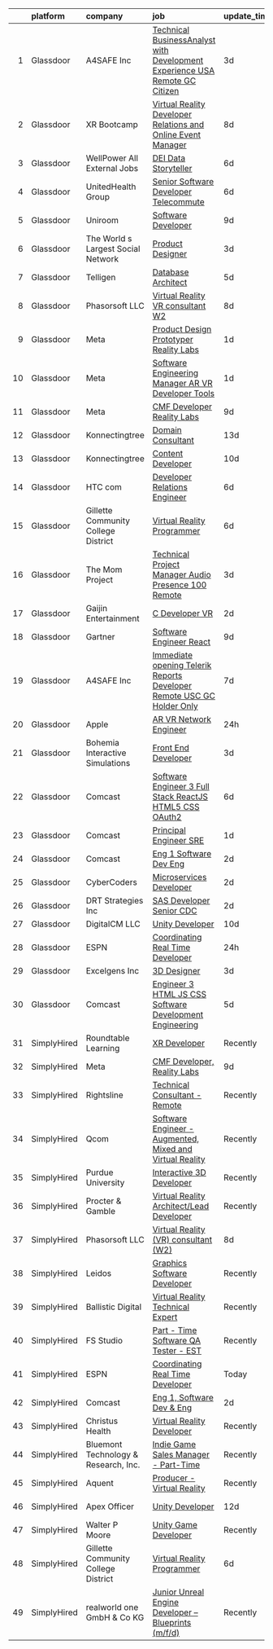 

|    | platform    | company                              | job                                                                                                                                                                                                                                                                                                                                                                                                                                                                                                                                                                                                                                                                                                                                                                                                                                                                                                                                                                                                                                                                                                                                                                                                                                                                                                                                                                                                                                                                                                                                                                                                                                                                                               | update_time   | location          |
|---:|:------------|:-------------------------------------|:--------------------------------------------------------------------------------------------------------------------------------------------------------------------------------------------------------------------------------------------------------------------------------------------------------------------------------------------------------------------------------------------------------------------------------------------------------------------------------------------------------------------------------------------------------------------------------------------------------------------------------------------------------------------------------------------------------------------------------------------------------------------------------------------------------------------------------------------------------------------------------------------------------------------------------------------------------------------------------------------------------------------------------------------------------------------------------------------------------------------------------------------------------------------------------------------------------------------------------------------------------------------------------------------------------------------------------------------------------------------------------------------------------------------------------------------------------------------------------------------------------------------------------------------------------------------------------------------------------------------------------------------------------------------------------------------------|:--------------|:------------------|
|  1 | Glassdoor   | A4SAFE  Inc                          | [Technical BusinessAnalyst with Development Experience USA Remote GC Citizen](https://www.glassdoor.com/partner/jobListing.htm?pos=102&ao=1110586&s=58&guid=0000018354a336da9bcd11bd600c1d4d&src=GD_JOB_AD&t=SR&vt=w&ea=1&cs=1_32efc043&cb=1663572326492&jobListingId=1008142487256&cpc=A30768B7258D0A01&jrtk=3-0-1gdaa6dobjigm801-1gdaa6dp4mbjm800-2ea2bbed572fa982--6NYlbfkN0Bzkuy17zoNwKMVjyusHhR7JNYo3SmelKzW8jp1Pa4Tk4P-4RjMLb07I5tBKegwjZOAFUqBb8IKxUVbg6Sb2yF2hAbEuAUte_poIzZhZLj4WyiSQs1WdB5MlT4n1qy2b9rTwH5ewlskCS8S2BH_He7r53HZuLPJynarSWkdIg4Yvs9aL5M-VSltj3lLxAyIyU5Gmye04mToQzwBQoQAjJBuQWoYxYuLe3pDnfFOEBXkvupdWMXCqjJhn5tl1s6zcdIvAtwdcMxLo8utT7dA08KD9vz7nweV8hNxx1DYj9MiTKSZeBTJvDx8JmoYPdG8_h8wUUhFZg022N9acqRmZZ_C_8D8g_TjsnVSrhABF57P4FemuUCrxQMbt0xiz-xYatU3yQAASpYC3ZlGWuIpRuc1B0U0rrANZ4lmk20UCJG_Y3YQuWVDN_xRSMvmtL40Jl9zu79wluPFDpH7-D2TM2V2Z-As0qeUgxoZ7TugkgdRMrKuScxggsfiu4FoaS8kivHVNQsMWrHe7uIH1LG4PcwX4_uuGgS68BPcB23BTBbYCg0DWkJyaqv1xu7OarN19LqQ1azMgywVpg%3D%3D)                                                                                                                                                                                                                                                                                                                                                                                                                                                                                                                                                                                                                                                                                                | 3d            | Remote            |
|  2 | Glassdoor   | XR Bootcamp                          | [Virtual Reality Developer Relations and Online Event Manager](https://www.glassdoor.com/partner/jobListing.htm?pos=118&ao=1136043&s=58&guid=0000018354a336da9bcd11bd600c1d4d&src=GD_JOB_AD&t=SR&vt=w&ea=1&cs=1_bb7622ef&cb=1663572326494&jobListingId=1008131023623&jrtk=3-0-1gdaa6dobjigm801-1gdaa6dp4mbjm800-e45df41c8139cd05-)                                                                                                                                                                                                                                                                                                                                                                                                                                                                                                                                                                                                                                                                                                                                                                                                                                                                                                                                                                                                                                                                                                                                                                                                                                                                                                                                                                | 8d            | Remote            |
|  3 | Glassdoor   | WellPower   All External Jobs        | [DEI Data Storyteller](https://www.glassdoor.com/partner/jobListing.htm?pos=127&ao=1136043&s=58&guid=0000018354a336da9bcd11bd600c1d4d&src=GD_JOB_AD&t=SR&vt=w&cs=1_4578af4a&cb=1663572326494&jobListingId=1008133867864&jrtk=3-0-1gdaa6dobjigm801-1gdaa6dp4mbjm800-cfeaf0dee4bdf451-)                                                                                                                                                                                                                                                                                                                                                                                                                                                                                                                                                                                                                                                                                                                                                                                                                                                                                                                                                                                                                                                                                                                                                                                                                                                                                                                                                                                                             | 6d            | Denver, CO        |
|  4 | Glassdoor   | UnitedHealth Group                   | [Senior Software Developer   Telecommute](https://www.glassdoor.com/partner/jobListing.htm?pos=112&ao=1110586&s=58&guid=0000018354a336da9bcd11bd600c1d4d&src=GD_JOB_AD&t=SR&vt=w&cs=1_6e8a4017&cb=1663572326493&jobListingId=1008134370803&cpc=1160948BCBA38B5B&jrtk=3-0-1gdaa6dobjigm801-1gdaa6dp4mbjm800-38a9d9a7433f388e--6NYlbfkN0C8O9VKdOj_1Zh75e9_CvYhSsWVxS1Pvi5WUWhsf4w7FIc3O6B0uG3ldAQAeoX1gopL_eZkjMFUEdrL0eUEppvbnvSk_d6Jxv8WTdqgV9JpLm14mAPmG4wevejTDg6QeqWZOqf8H-4edc6dgfckk1NM7pPe9X7ANw5p2tNYUEbpKxBuZkceV1oYEH5dZJ0C9NzIW0d5OTvcJMjNtCwIeLQ5v6xBTuYjNCgp1rU6-9jVx30slj5vgGZF4EVW6boCWlqaC8CZOE-UnTCDAr_wYIYFMQgvXRvdM-UI153VaIlTfGDKMacsPmnHU0-KmTilOibrSBguMOgvR5LI1qvLOSBu37Y_uiFwjTgwzGbMt09KYgOmY_ukulxw5KbC2Mj8BR0k2BdUGeVK0QEADGLQsqEFg8KvZjHxVKcZgatlSf8YtpfMm0kmeavcfOnPTmPiCGM%3D)                                                                                                                                                                                                                                                                                                                                                                                                                                                                                                                                                                                                                                                                                                                                                                                                                                                                                       | 6d            | Plymouth, MN      |
|  5 | Glassdoor   | Uniroom                              | [Software Developer](https://www.glassdoor.com/partner/jobListing.htm?pos=130&ao=1136043&s=58&guid=0000018354a336da9bcd11bd600c1d4d&src=GD_JOB_AD&t=SR&vt=w&cs=1_ebcdf86b&cb=1663572326494&jobListingId=1008130469154&jrtk=3-0-1gdaa6dobjigm801-1gdaa6dp4mbjm800-fa53209a022ddff6-)                                                                                                                                                                                                                                                                                                                                                                                                                                                                                                                                                                                                                                                                                                                                                                                                                                                                                                                                                                                                                                                                                                                                                                                                                                                                                                                                                                                                               | 9d            | Pasadena, CA      |
|  6 | Glassdoor   | The World s Largest Social Network   | [Product Designer](https://www.glassdoor.com/partner/jobListing.htm?pos=114&ao=1110586&s=58&guid=0000018354a336da9bcd11bd600c1d4d&src=GD_JOB_AD&t=SR&vt=w&ea=1&cs=1_89d5cee5&cb=1663572326494&jobListingId=1008143817323&cpc=149B3D5996025BBA&jrtk=3-0-1gdaa6dobjigm801-1gdaa6dp4mbjm800-5dfccb19bd169ced--6NYlbfkN0DSgjPPcnEdvoK3uuxfISLALE6pB1FR7YSHOr_tSg5_QGIhoz_2VqUepdcKLBLI_zRG1OjeV5PyWhqdjpcOVVBniUekzxYmNXUAy8YATbyVzHQe6SGwBHn6E-bSeKAtmeF5pVSQIGnBg_cio9AWoDohgXiPPsGIBWiDM-1LygkCNr3ZHVtSa9VkzAeyDmS7PDHSBxxPbt_EL9OTh8n1TiA7wKRfI1i4uCulcdKTG47QMBQQIDn5YRJvJ9bcu_TgaKYDDUc8v54o4Uh-65W5v08WA2Sk6tuPj1Y8Vry_iXPFFqo3yINBeAJS74_reIvoh_6Qjx4Y_wtUJZEsvO_BNzsWHN_gXmwc7X8XkTrRpXB-SZlMvAj2LQ-xWA4jOLbNpzR_1asLFTbfsHnp4avGHYwiHgbEyfkThxLvZznD9PTN9zRnKDtHPk2fAdn13zT7iJVQa66Yihng3FyNmyaaiDCwlMgRdUWbyA6VaGdAZPXjW15qmzKrbzRwOmKiacHqmfoQOx3oyxKH7CjrbCfx-w9e2kKz9bTeI2K-t9EswQIG_YAq1__6QTWbuDr-5YqibjcKbcJlhDjD_862iz7Mg0Kq)                                                                                                                                                                                                                                                                                                                                                                                                                                                                                                                                                                                                                                                                                                                                                       | 3d            | Los Angeles, CA   |
|  7 | Glassdoor   | Telligen                             | [Database Architect](https://www.glassdoor.com/partner/jobListing.htm?pos=125&ao=1136043&s=58&guid=0000018354a336da9bcd11bd600c1d4d&src=GD_JOB_AD&t=SR&vt=w&ea=1&cs=1_ab4ac938&cb=1663572326494&jobListingId=1008136841801&jrtk=3-0-1gdaa6dobjigm801-1gdaa6dp4mbjm800-134332566407a705-)                                                                                                                                                                                                                                                                                                                                                                                                                                                                                                                                                                                                                                                                                                                                                                                                                                                                                                                                                                                                                                                                                                                                                                                                                                                                                                                                                                                                          | 5d            | Remote            |
|  8 | Glassdoor   | Phasorsoft LLC                       | [Virtual Reality  VR  consultant  W2 ](https://www.glassdoor.com/partner/jobListing.htm?pos=116&ao=1136043&s=58&guid=0000018354a336da9bcd11bd600c1d4d&src=GD_JOB_AD&t=SR&vt=w&ea=1&cs=1_c6d232cb&cb=1663572326493&jobListingId=1008130940336&jrtk=3-0-1gdaa6dobjigm801-1gdaa6dp4mbjm800-e0a4ef0d7a0591d4-)                                                                                                                                                                                                                                                                                                                                                                                                                                                                                                                                                                                                                                                                                                                                                                                                                                                                                                                                                                                                                                                                                                                                                                                                                                                                                                                                                                                        | 8d            | Remote            |
|  9 | Glassdoor   | Meta                                 | [Product Design Prototyper  Reality Labs](https://www.glassdoor.com/partner/jobListing.htm?pos=104&ao=1110586&s=58&guid=0000018354a336da9bcd11bd600c1d4d&src=GD_JOB_AD&t=SR&vt=w&cs=1_33d5420e&cb=1663572326492&jobListingId=1008146230331&cpc=217C45A42544DB93&jrtk=3-0-1gdaa6dobjigm801-1gdaa6dp4mbjm800-aa15c3213bd17bbf--6NYlbfkN0DYl4UJW4r1Vl7FEn6T9F-rD9lpC-0oMJVSiWjK_MGUd8e8cHXcpv6KPyjLHZEfqkWzKOszKGq6dqKS_f0uPbQ9LVsYev7zRNr0fC-CJeJ1xlH1wwyOJNk-hRByXBW9wEDFjd2UdYXb7YaHgkFRTz8MZy2ebI2i5U6pyNwa7bJVmT7LtLgUZ_4kygSbLXc3ayY5IgXIjKOFpmh7Oi8VlX_Wec0C47r2JHIalo59Co1Qe_g7GhlsEatuMaI5ovwoNZAenF1AI5GutP0FFCE0_z0L7TTt0366ZX0hv-JvQZwXuoJrLiiOPdofYi54kCM-MuuSpaRauKBumtbGbsOzCe9xyLhJjFl0kp3iqc3WqWQJrWuDXBlO7EmjxNssC4mXBCTN7xgethJbIEyTEgoN8Dw4TH_sHypFt4eGjDJT_jG8P2N2Ttt6q8jZmIfdc1uPoa_nqCBk8LCmqw94f0te8iKSckjVM9_rkzFNWrbDXUAAD8_JL0pG5R_ZZYGG-S8dRA5rXXBTKDpSD127vMpfM2H2Nd1YTzft5hxPRtwlyYSkK7PKggWEghWXT91i2fwHuwPGX6ydCwctxTawhRjpor9VusbD2jXFjmPEqy6yBDjQFroLT1E7-I5NsRnKVXvIYv2a8HeBujV5hX8vqfrnmrM_XNaVg_YTT8zJ7-68Lf_7vKuDUnAv0XfFrC89kht2t2v2IcY32fNdE4eiJcKc1v5ij-yUmK5WGzW6BW9pMS5idRrHS4yh--8ueLxiVfPsndkg_gcb6MiO-NpU0LyqWM1maHzJ_Vk4ODGJXtTzi1N5UEhLAeksML8ESbazzhr7UEQkwJbVwLcj5VrG-YevwHsSFc0oGVIy59HRqyv2DBqEqIFsfRgTlAv3NV6NtOlosHMR10aEJz-ZdCoxpR6YkdiBbyHe-aAvtggbKoyiXmHFVtTWfomgpXVYHfoQFsEbepwfHe2Tybxrzb-xHNyaK5JYZyiBWe_3kIuHEkwZ0xat0_B8nR2M3Q-V2K3FUbw1jl1PKJ9uYykVLoGVgJXL9552IuXLn37fvqb6OV-4h7riSh9z1fy8PDMLAj5-af_Fugc%3D)                                                                                                                                                                                                                       | 1d            | Remote            |
| 10 | Glassdoor   | Meta                                 | [Software Engineering Manager  AR VR   Developer Tools](https://www.glassdoor.com/partner/jobListing.htm?pos=108&ao=1110586&s=58&guid=0000018354a336da9bcd11bd600c1d4d&src=GD_JOB_AD&t=SR&vt=w&cs=1_cd0ce727&cb=1663572326492&jobListingId=1008146626886&cpc=48B9F4758953335C&jrtk=3-0-1gdaa6dobjigm801-1gdaa6dp4mbjm800-17557c42fdc8b75d--6NYlbfkN0DYl4UJW4r1Vl7FEn6T9F-rD9lpC-0oMJVSiWjK_MGUd8e8cHXcpv6KPyjLHZEfqkVQyaynndbu6pL3H9sRYDGxerKt4kbV4_BrnotzfbejBdk749M--u6S4WtPPjkSx9gUemBOQcLC_4Kqi_f9Z2bXq1PAbY9pUxscEKq_Lv9zulJNPnig673QdFt3i5WW_T1bxk96Zs0NaPfuwwSY4uIsQQToh1nxSnz0f_-7Sn2U5g6WWo6l_6P53oCw4m5SXu3pTebVOLWWLbsrOYFXaNTMtTTi0hUmfXntqyg5KD2_VLB5XmUPF-gicsE7MTH9tM93L7ARZT82nKMOgicXNcmcXzjak9kPPZb7JfoeR_8BcDLNRoNj1CJUtnX-DXOezhOxhBRNpFdEKzLI4GOXx5aXJtF8JoVJjSKqRzmB-LSlniU5fw2xHU5enl1z7CXHM696DfwmnrExTDH3sCDZdI0G_L1vbBASxB2GW14-fyWRKGlmZWAH1qn9r99aTRVvNh_ePWLrrK_4Hg53kuNKWisCI84HGuoV2LYAdIqngvlMuub7vkTET8bcaMihN1axAdqVWW7V7ps3X6lQgS86Ce7pgDuJNllWK4xsiBFWRGqdeP_5R_89BkH_ykT8uARVn218z3rZZf-i18AzB7gbOPOw0bHp6868CpDQlzzYX08VqQ49ho6xCiBajAQUpi4Qz0SEojH0e8ETOiOLCpXnITKhI6Xw9CeGUe2vva4xL9Arnc5B5lqCeXIq3k6qO9qZUnYHM4s8MDN23eU3Gsim7IK5YSVB4al3brMyVI7uDwTZlii7yStbpJE39D2-LcO-Th3mEJgWm44oxHBmAUOd8fMVwicFyNrgXMAEWiwCJ5w8AZjLLAzB-ZtS2YHQH-AQv__Vr-IeZy32nrbbZ-muCUbVeEGQZTUZ_G0YQtaeson4KVd7X_6wwfC1b0lsSQe7p58or5rklG6dutLRe4pdn_Fob82I3u_dtgspfDDZQYDz0q91pOuml66dB7H2i5PGqb85In8CBL5rxFgTiNR1Rj1CbJFqFZtEOfH42Xad0HSEf7kS0m1x7Nio-1rJgdFXtrA%3D)                                                                                                                                                                                                         | 1d            | Redmond, WA       |
| 11 | Glassdoor   | Meta                                 | [CMF Developer  Reality Labs](https://www.glassdoor.com/partner/jobListing.htm?pos=117&ao=1136043&s=58&guid=0000018354a336da9bcd11bd600c1d4d&src=GD_JOB_AD&t=SR&vt=w&cs=1_097fc39e&cb=1663572326494&jobListingId=1008129546943&jrtk=3-0-1gdaa6dobjigm801-1gdaa6dp4mbjm800-a8034b631bc84d87-)                                                                                                                                                                                                                                                                                                                                                                                                                                                                                                                                                                                                                                                                                                                                                                                                                                                                                                                                                                                                                                                                                                                                                                                                                                                                                                                                                                                                      | 9d            | Seattle, WA       |
| 12 | Glassdoor   | Konnectingtree                       | [Domain Consultant](https://www.glassdoor.com/partner/jobListing.htm?pos=122&ao=1136043&s=58&guid=0000018354a336da9bcd11bd600c1d4d&src=GD_JOB_AD&t=SR&vt=w&ea=1&cs=1_1a94fc14&cb=1663572326494&jobListingId=1008118609334&jrtk=3-0-1gdaa6dobjigm801-1gdaa6dp4mbjm800-ad88c5ca4c0523bd-)                                                                                                                                                                                                                                                                                                                                                                                                                                                                                                                                                                                                                                                                                                                                                                                                                                                                                                                                                                                                                                                                                                                                                                                                                                                                                                                                                                                                           | 13d           | Remote            |
| 13 | Glassdoor   | Konnectingtree                       | [Content Developer](https://www.glassdoor.com/partner/jobListing.htm?pos=120&ao=1136043&s=58&guid=0000018354a336da9bcd11bd600c1d4d&src=GD_JOB_AD&t=SR&vt=w&ea=1&cs=1_7fdb0378&cb=1663572326494&jobListingId=1008126155644&jrtk=3-0-1gdaa6dobjigm801-1gdaa6dp4mbjm800-66335ed0633e2768-)                                                                                                                                                                                                                                                                                                                                                                                                                                                                                                                                                                                                                                                                                                                                                                                                                                                                                                                                                                                                                                                                                                                                                                                                                                                                                                                                                                                                           | 10d           | Remote            |
| 14 | Glassdoor   | HTC com                              | [Developer Relations Engineer](https://www.glassdoor.com/partner/jobListing.htm?pos=129&ao=1136043&s=58&guid=0000018354a336da9bcd11bd600c1d4d&src=GD_JOB_AD&t=SR&vt=w&ea=1&cs=1_ed0a75b2&cb=1663572326494&jobListingId=1008135141787&jrtk=3-0-1gdaa6dobjigm801-1gdaa6dp4mbjm800-57c84107636477b5-)                                                                                                                                                                                                                                                                                                                                                                                                                                                                                                                                                                                                                                                                                                                                                                                                                                                                                                                                                                                                                                                                                                                                                                                                                                                                                                                                                                                                | 6d            | Remote            |
| 15 | Glassdoor   | Gillette Community College District  | [Virtual Reality Programmer](https://www.glassdoor.com/partner/jobListing.htm?pos=101&ao=1110586&s=58&guid=0000018354a336da9bcd11bd600c1d4d&src=GD_JOB_AD&t=SR&vt=w&ea=1&cs=1_1f37e35b&cb=1663572326491&jobListingId=1008134555804&cpc=006647ECB170E34D&jrtk=3-0-1gdaa6dobjigm801-1gdaa6dp4mbjm800-c7b949bb228328f7--6NYlbfkN0BBGG9LMNqL16EzDx9S3nKk4b6IwprgSJginr0DZD_oW_fGju1lNZoRnkzm2OI72Ylx0dZDMqi7giitJ48NMFf9c_zue4cCL7VMz4RraAQZUZZDxhKFIAWKQjqW3-QgE1fzyr1INYtnRKFWhykhpSBi3H4V97NGimafh_0v3AAQ4xSjiQRpwrR16gf5mJRkJtTQTKsA79d0x6Td93IqIrESNgUCREVcds8CU7kKSDOad8bpNz1unkOs-uzK_R1cvtpPDN_jED3mUQ6iSFTVaLMaPnEZ9rN9hDE3NmsFhxPLaTmowzF_wTDyDMZWgZtw7z2F_SthsqYxbxvEqQAvtfrxguC6vRR8KR1ZE-ZC0g3Pb5529rflj0ElN8THZujQuSeTTGir5-Gxbi6LFAw-Lu3EUfXjLAR_2ah-o_tNl_eiNvYxyTTYjchB3JNQhYG3K24Smn7HhXj1ZPX41pepopUHiqWx71woPHYZA1-lcA2xtlxBmbJhFGDxJQKYb2y-aZAcwiN6GjsXDw%3D%3D)                                                                                                                                                                                                                                                                                                                                                                                                                                                                                                                                                                                                                                                                                                                                                                                                                 | 6d            | Gillette, WY      |
| 16 | Glassdoor   | The Mom Project                      | [Technical Project Manager   Audio Presence  100  Remote ](https://www.glassdoor.com/partner/jobListing.htm?pos=110&ao=1110586&s=58&guid=0000018354a336da9bcd11bd600c1d4d&src=GD_JOB_AD&t=SR&vt=w&cs=1_6c589658&cb=1663572326493&jobListingId=1008143568041&cpc=A0637F14311B9419&jrtk=3-0-1gdaa6dobjigm801-1gdaa6dp4mbjm800-9a50d5d223348ba9--6NYlbfkN0BDp_epf89aHDQhKpPegNJQ_ldQpEFZQsM9OcONMGxWx6pU56EKHF58QjVdAUvn2gWla3KR3PrgTL7Y5cj162A6u5QoKxXN8_PTdoj_1xdI3gcg1fufhqWFhN_E47CpqmBanmHmV-hqhjGEUXc6bXmeOnBJF7RUkJJHKBOfQLK4n-zEb_DR43TdzIQo9DJJC3ydtlEZndpa-zaXyxsNUMcd8WPeKTYH31DsAxw-FaO7VBSEC_hVTYkuN0I7hSB2LPaB7jdtiJ53P3Orln_csWxcg712LGj3TJsmNCrdBMpatMNrLdZBWMfAloIPMaR0ffVBa-5dyAYtq0crzCe5fsmJMPuWSEy98qp3ve77ahhFXp-v0fX5r3zk7VE7zcI-ZcvbcFjanDSQt1ZMWpvAwqLMqEHKqZQJVnJAcRKzsVkhXP9tWpqNvaQ69oabxtDIJzcB7ICYEWPfpGMSwCnA27SlkDN9lQB-1wonKUWkUS0jVM92FJ9y5CZ_oNXHpS-drzZObnQxIqJD0sjoVEj7LqgTVBnPJM_TSTJnUcbAX0xG2DtWK4SMec2ybTrdwWFuewAwgL56Uvk2MQ%3D%3D)                                                                                                                                                                                                                                                                                                                                                                                                                                                                                                                                                                                                                                                                                                                        | 3d            | Remote            |
| 17 | Glassdoor   | Gaijin Entertainment                 | [C   Developer  VR ](https://www.glassdoor.com/partner/jobListing.htm?pos=119&ao=1136043&s=58&guid=0000018354a336da9bcd11bd600c1d4d&src=GD_JOB_AD&t=SR&vt=w&cs=1_bf224e91&cb=1663572326494&jobListingId=1008144484640&jrtk=3-0-1gdaa6dobjigm801-1gdaa6dp4mbjm800-225acd0614a079f4-)                                                                                                                                                                                                                                                                                                                                                                                                                                                                                                                                                                                                                                                                                                                                                                                                                                                                                                                                                                                                                                                                                                                                                                                                                                                                                                                                                                                                               | 2d            | Remote            |
| 18 | Glassdoor   | Gartner                              | [Software Engineer  React ](https://www.glassdoor.com/partner/jobListing.htm?pos=128&ao=1136043&s=58&guid=0000018354a336da9bcd11bd600c1d4d&src=GD_JOB_AD&t=SR&vt=w&cs=1_09e10fcc&cb=1663572326494&jobListingId=1008129743909&jrtk=3-0-1gdaa6dobjigm801-1gdaa6dp4mbjm800-614d4d100b3bdc3e-)                                                                                                                                                                                                                                                                                                                                                                                                                                                                                                                                                                                                                                                                                                                                                                                                                                                                                                                                                                                                                                                                                                                                                                                                                                                                                                                                                                                                        | 9d            | Austin, TX        |
| 19 | Glassdoor   | A4SAFE  Inc                          | [Immediate opening   Telerik Reports Developer   Remote  USC  GC Holder Only](https://www.glassdoor.com/partner/jobListing.htm?pos=106&ao=1110586&s=58&guid=0000018354a336da9bcd11bd600c1d4d&src=GD_JOB_AD&t=SR&vt=w&ea=1&cs=1_da4ed1e7&cb=1663572326492&jobListingId=1008132359645&cpc=1D891ED3EFC3904E&jrtk=3-0-1gdaa6dobjigm801-1gdaa6dp4mbjm800-5ce361136a4681b2--6NYlbfkN0Bzkuy17zoNwKMVjyusHhR7JNYo3SmelKzW8jp1Pa4Tk2raGOEy5KgPbfJPdBmcKmRw35whf30mrZP0cR8Vs54RPfcd9NG2M85kepgCUpVkiA6rpdOVkRk7M14uaNcdhRYZba-7aJz9pL_fYpL7PEYw9D8xIhaoSfyaJz2YuoKxdSi1qdiQt9EtC06qGmKBSso5ab-eOftO_oYrokFZX-ibY-_MjEJ9PEZraGcL2Ci7IDLhl0mmIlctaqvKq-lURnDsgAeWwCec6mWWzx5k5y73G6sUrNxdpf_R2eINiqeyztEo9D84bbOORZt92SRNcI_yszw7CHf9SDNMh4S1N-WaSj_WV-nRlhk_NZu4CPUp7YHPr_NdtSJJ0UCI8s6xxHaXiEOixXjCqrsBT5NUBY45AMiWAE_wPPsN8fpfbRDQv4hBBwNYLvbf6Z5w-ljgMQOBLMPzsfNCDyUAN6daEbAX0p_vqQeO1LjwEbAIr2aJbEQXBIJ99Zb0VEzDYsvrwsYEqr90RRXAvi9xwGaBgyevxUzTT8gmYHG-FiIPl8KLoMWv9ROFGRfmhC_bQWMhBkki8Lf1zdIwoQ%3D%3D)                                                                                                                                                                                                                                                                                                                                                                                                                                                                                                                                                                                                                                                                                                | 7d            | Remote            |
| 20 | Glassdoor   | Apple                                | [AR VR Network Engineer](https://www.glassdoor.com/partner/jobListing.htm?pos=113&ao=1110586&s=58&guid=0000018354a336da9bcd11bd600c1d4d&src=GD_JOB_AD&t=SR&vt=w&cs=1_8d0348f4&cb=1663572326493&jobListingId=1008146966891&cpc=654405A9B1E0A9F5&jrtk=3-0-1gdaa6dobjigm801-1gdaa6dp4mbjm800-e6ade00f2ab8539e--6NYlbfkN0BvKrLyj5gPmtZO9T8euul8TCxuuKNOtzRJOomxnwSEodTz2Bc-sPZl29JElYHfcoShqmouAB7VM2wfMbtCwPqy3LM_bLnNYeDW0Dli6OPY7IKVsG2oCoLllE5v4DMkD29xFyVXC4VyNdnyMQviPNnPlI1pY50Uz5rFzRI-jlCFRHipTMKKqT-I7kgkaimARrDWBi097LJ9wQ2LQzag_VQc_SrhcJe0PEB9y5eFSlEnGMFaE23KDJ51HV7ob5JcFTsVswjQLSHiUnUeUIuleG_tUCqbQmQH26XaFdBt2L3pz1eqI91OolaOOlLWvvSQEVvcrQ2-KQNhqR4xT6XWodRlSW3o8Ss4a7CpdZJHgio4780xdPPJN07VXkJyVax_B9464bEnHFyIMYETXuvRilzW4iER_7ZuJm4S2xfqnlAGP-vywVeYzS1SH_RC03keMIZ8YiG0yew7q2n7GYO3honflNASHh9c_eA8pgD64GFI6wXVWFiBEaPoaS-0GvzcF6BhnjdfpibvL5SWeccw582chtAGZ-xrCJ4c-WLLldfRyB-H0yvCgbIgNUPIKuEqcdNIzRJSu6UwkQz4o_8JONOUcBN2MdomCA6be68PR9ahzsLjJpIai2C7cFebJKL_1_6SsgIzUATTNSvhYTIyrMwYXMb8enCFsYWvTlvLOMBbqrwTz7AADkRJjvc68lp0220WKjdNuEOx4dtNAdiP2gyE_uMzF18js6jhqp6aLgIAEZ8vU1HxMNdlb86bTjdEBvzbxaN3fgTimh3bttYSE7ErmHyM3anE2g9jA_o7Fu_znMvz1s0P95bjwOv5a36RLMx72K54jXosfZSqDAqHkrp9IJX6cL5LBbop7j2pGfmk5vlsyVckkbofbkIXy59BxsD5BxIPoy46sVSG2fi1CAePDvdckdstR0gU5QJ9CfhJ5T06SpfiOLpbejdvkmIXpZEIWmUnfwvE_A%3D%3D)                                                                                                                                                                                                                                                                                                                                                          | 24h           | Culver City, CA   |
| 21 | Glassdoor   | Bohemia Interactive Simulations      | [Front End Developer](https://www.glassdoor.com/partner/jobListing.htm?pos=124&ao=1136043&s=58&guid=0000018354a336da9bcd11bd600c1d4d&src=GD_JOB_AD&t=SR&vt=w&ea=1&cs=1_91e220bb&cb=1663572326494&jobListingId=1008143646161&jrtk=3-0-1gdaa6dobjigm801-1gdaa6dp4mbjm800-02ce3a766f769e2b-)                                                                                                                                                                                                                                                                                                                                                                                                                                                                                                                                                                                                                                                                                                                                                                                                                                                                                                                                                                                                                                                                                                                                                                                                                                                                                                                                                                                                         | 3d            | Pittsburgh, PA    |
| 22 | Glassdoor   | Comcast                              | [Software Engineer 3  Full Stack  ReactJS  HTML5  CSS  OAuth2 ](https://www.glassdoor.com/partner/jobListing.htm?pos=107&ao=1110586&s=58&guid=0000018354a336da9bcd11bd600c1d4d&src=GD_JOB_AD&t=SR&vt=w&cs=1_7e865f2d&cb=1663572326492&jobListingId=1008134997925&cpc=5FEB1BEB8E14EF52&jrtk=3-0-1gdaa6dobjigm801-1gdaa6dp4mbjm800-b39c477968e3feb0--6NYlbfkN0Cj-KmZPsf9w80C8b1WzNVrlanjD2SXJjxuCbUWHsXPZlTAgGmdtIUzoKTi6fK6WvaOMNfw6fJTRHPl8B2AK8A9CRlTQEs8TbvyskYK2a1ukqBoMYRh7OsNB4y2qakNTo9dCPPrj5GKoSHjwUa7MA3A5BIKEPzTOjrkmH3yhQJ2gD8w3PyWNjukNtgP1ONjRvrnYvScdl5xxmJXn_kNbyj5AqAFHRYG3B23UOODtVz1TeUM4NQpbZ3aYYErt-WI5GHialAatecNWdtMFCNInfc3m_FSyaqfsezjdrZ2xRBrjcR9NaTPueLUwUmGRdtKoYeLfPihmTXxbQoVkD0AfwMbyG5-5q-teNy1moeYwhwBgNDc7DzAbxFs1izY7f11YkAuKyd0qYXPk4bcZsjOZhlQLucuhFqwWEfysjvPXtxIuWpdC4rZlmHyrw06JmPi5mmzksb7yWjlS0oyTU5GAWyEu9_d48DoGV5QTAAajAWeSVoDZLjSWnGkX6RYQpVW3NYT3QLExXSHb3OBTQAXR0lAfsbeLUFQ5i_YeZB3tF4hqbCZ16_J_hKF-srdfkLAY5hiClrboifULGGHi7am18t4F7YkwhRMwdw93cuS_oJRrsiYihHbULlIVIWJQis1OsMy3Y9v3CUDXJhn0gG6DRu5a8R3_JQvsV-OMREKd08EL5-L6BoejhuQo5Dgi8Ub-NVl3m8JEWbMQPSreHdnfN7yQs6i5DBV07z0uEQyYqCTEnjpaYs5rfMKncCI1meLd7-PWAsqhIW1r7Np0o8p8zdC2MFuEA8BzbT2kV1QunibLTngUk4oAmfIU5IcaHVu0t3B1ZS0qr2HNnmNZMX3yj5NGfkDqOWpZT_SZkQ3g_zx0tKRITfvSKPwgAYeQnoOP2-b7xWAWyC_DY7S_GxYXEHRSExLcYNuZ5ksCSCHjEOn58mAA9HfFxll2mgAJxnsVyixcGBsPgXgyCDdmvBKdrkS6KZIdA8EVdHt-CPmwRRgxTfQA3wA6B8btWNfsAiop0bbDx6-lHRaY4gtS6pDJUfMeXHDlf7CYOiFI9UyHkosWvBit2NlS8GY38cr_KMQlwOuCY7viRGzy3Yt4-vXoie3OZ2pHVq0N2QXsBH60w9b1Fl1Xs0Vv7fg7bjeY04T3ohbAK6eszIGgLVqYqbYjZjNmL8B3sIXXa66fVdh2jN3prYa4FGijYxo0cVx5tAF7PPGs1SHbWc6y-4y1yrhIAOxRiRj2AzcxAk4iXBf__zYzlLxH6FD-MOODdrDIAiN6jQ%3D) | 6d            | Philadelphia, PA  |
| 23 | Glassdoor   | Comcast                              | [Principal Engineer   SRE](https://www.glassdoor.com/partner/jobListing.htm?pos=109&ao=1110586&s=58&guid=0000018354a336da9bcd11bd600c1d4d&src=GD_JOB_AD&t=SR&vt=w&cs=1_8392f4e0&cb=1663572326493&jobListingId=1008146368894&cpc=82B3195DA92CAF92&jrtk=3-0-1gdaa6dobjigm801-1gdaa6dp4mbjm800-0bdb8ab1f665608e--6NYlbfkN0Cj-KmZPsf9w80C8b1WzNVrlanjD2SXJjxuCbUWHsXPZlTAgGmdtIUzoKTi6fK6WvYiE64vmkJBymtou6KLChkTQ2Vs6UqfYqh9yBmyT1xfPKbGLpHUB-JbytpOmstpGHZ0E-iO83K0VypxN6YzWpe4Ss7C2v1swqxT3qGjxi_iKcheWWQsQSoM1PJ89DAgOw65mmu7LBf-LxMlfmHIxgFVoD0CPbae1Q0kaMPiyzBnlo1KID_0vPBlxu4WNi1yaFyYN69AtH-SSAbyaDtZrobrI_eYVDlo76z-dV0k5RKzdRrvb-4Q0a-42rsK8ypaHCbMdmpQvxA_Fy6fscJt7yHcAkpbr596lxmvpCBzfiPjIJjo8uE3yqz1jYILloH4fccRoDt2BCFWVMYG-9fI7fUzDLcQFKdMYjsjTw8wtMPhfnsDNKaHSR5uJNiBZEV58jKzFmPZx1KzJ9AU_KeCS8X20LAUT_dY7ioD3ddi-Us8eBzXnFRIBXEg921glfvsPJdzCb7ETSlhC6EYmSOoIKRi8IXBRPEEF5VVh1m03a30bmELlzE4VHQFpRHrRR4T7maNARTvyxLnVdpyYX2Be4RYHVf_xDS821iozDolEk03z7Q-Db9rBh4jKT075IsXU8WPWbCxvI-C0xRod2aRSPmMQ1jrFlq8I-nmDbT5jPMQmnitUhYOF6lhg9MYUxO654jrnPwl9G1f4FhRRVUPLvaikAMTg4stwBAvrRacPnHB2rKW6MKnLmlHyekGXp3zPK3GxodFh3w6U9s0jlqX6ANoLSSwP59dNjIq0PyJs6q88J7EU6VCvgoh4FhJU-lsyOwzg_LFlO9xkw3WnrUYeHCCzXRdTMicgKPL9kv4sOTZSQ3EkTBlNi9bICT5D8ttopxgi_5omeXusOSuwXARrYQmpQQv4JTzInnQL1bixbfgjdz3nSqXY1NPrcIq104Nu9jyY-Gme9G2pYeJZuYhI5LXStXJsPAp7KQFYzcJP70jKWK0F7xfgV1ibCgBYv2bYhZx_u4X4wmVsOuuYvNc8jNqCfQ0wPWgJfJ8dIMR2Hjh83d6TG_5fYEPkUD_gSojEKaY0wub8Sk32bTk2_4cNXudCgX4z7rZxTwFb9Ap0lUZp_Grfj6Y8pwNC-Aqy3Vj_wI07DsVVnkvaA%3D%3D)                                                                                                                                                        | 1d            | Englewood, CO     |
| 24 | Glassdoor   | Comcast                              | [Eng 1  Software Dev   Eng](https://www.glassdoor.com/partner/jobListing.htm?pos=105&ao=1110586&s=58&guid=0000018354a336da9bcd11bd600c1d4d&src=GD_JOB_AD&t=SR&vt=w&cs=1_1c66c571&cb=1663572326492&jobListingId=1008145735059&cpc=D69957E0862862E0&jrtk=3-0-1gdaa6dobjigm801-1gdaa6dp4mbjm800-16e79e025295c344--6NYlbfkN0Cj-KmZPsf9w80C8b1WzNVrlanjD2SXJjxuCbUWHsXPZlTAgGmdtIUzoKTi6fK6WvZRja3CMjWw-P_lahFw-FeImyRvihjIGW6SnElz1NvzW1pwjFwdq9tQgaSLR-RbYkzX6fI8nTJ1qgDKEoPYyBu1a_XOpisXjt-6SBBGKu4vfnhBRPlry57tb95l6HQDmR82VXkkhLiG46FAdZ82WiNvsht-m5_NeCMyOBncf5iZ97ISFgXzcurlFH20osMSIqt2sHpe-wTbZAVNp5rXctttvMPIZbU7AKHsq3UY1EUEgzzt-rTD52YSyIYPZVGZYZx8eg3rZrmzuU2NBDnKUEkYPSjnR2jSxM9WQ3j7Q6lI9IBHa9_HMoouOJQMC1znVKd464q7i9R01R73m7znAU8HX_FWc7KA9L7WTP8MF-5ws5QApGgJwTp1gplYr2ZSy_LWCiwB8WXjUh-p2wgqf6yLISzOIBoNPWLlZpu1bWFNZmbTVOvgjNALBGvxdcieMBIeQulCRc4ZPn9vA2e2kdgruzmPA-0wZGRJPI71j-XVSJsxZVvPS3lECcmO2mYIev6xdCmz0YSIBdwuKci_T-F9TlWf-lcBBjfhD_CxukBuMAatFyzZ1g1_ZOxrjmuI9OjaPHCwh1D9MKRpcM_C4JvgyyPUn5bpCRF5R2X3e677iU0qi3gahp2v_S35dq8luqbY1CfNmIM0YhLDfbwIBd9u90D2c9x8YSq1XcAjxuouYsgxIYVD7RRC3tUQEQ4Gt9iXkEGdKL1gLVW3JqaaCLrPSqbDn3L71379ZMbsXUqimzRCgLl2lPVMnF0dGAQeiNmfEIE_MG4v-sU519X5YoIFOurwvV2CEddQGhpi73wo07vBpV9LXgzLB7B-Oh26CkwaCWW_jHvysPZstjMua17Ok80bB8cUucUm4633v5Z6G7e0oT2z05-bfmFoB9UVN2bhy9LSV9eHyx8vYsDk-USpEugcgR_XwRri1hZ0tRJbFFDNysuNQRq7-GK17GH3kr5orWlSODrLzXnmq3AdhyFb08563Pz2DLuOgXeieyFPlz_-chv-7kV8Nu1dyiaa5W_2MvC2RBeugPz6kEpaOAfKTS7NQ0cniw9C-cvC3WXZGxF-1TNbdOp66M_e_dGLm6v13jdfKUi7izmYVDaj9bW42i7lGm_Lc50%3D)                                                                                                                                     | 2d            | Philadelphia, PA  |
| 25 | Glassdoor   | CyberCoders                          | [Microservices Developer](https://www.glassdoor.com/partner/jobListing.htm?pos=115&ao=1110586&s=58&guid=0000018354a336da9bcd11bd600c1d4d&src=GD_JOB_AD&t=SR&vt=w&ea=1&cs=1_c7033cf5&cb=1663572326494&jobListingId=1008146013090&cpc=2CAED5C921A5F994&jrtk=3-0-1gdaa6dobjigm801-1gdaa6dp4mbjm800-aaee923e574e902c--6NYlbfkN0CpFJQzrgRR8WqXWK1qKKEqALWJw739KlKqr2H-MSI4eoBlI4EFrmor2FYZMP3muM0tqmUw6C3hYH0EgjTcXaIpSIPcAEi8s47EPAxjzgTaZsvZcsgeazw8ceUTN1_TJXOSKg2Dvn0ktyy1S0AVeaKPFiQAomTgFZDFkF79LkUrU59oG8lVNKh27oRG539WXltgHyJ6giumaZEZDFLZX3dZ-_UjiMVdhNoH34U6AD8zyNyzqKfD_OOTwVxSnfP76Y9vVl8_Q3EQa3eGxOvL0vfM0Dd774AHj5MRjasVJ-wGhTYRJbPLrqQJ7czXyiZEmmQGq6l6WxfcpRY5VY9XPgdo3V8Ag5Xqj_kFJJ5vWSv65_BKnizkZiIRKps020KcZGnAwNLXaZzlGfx2Z6xYDqoSa8q1DYOXCBWRa_kzJc1OZejQ8Dni-jaFWK2VgcN3X91H9agBaoaeYI6dFjvfL384deUtYLWGkpdUK3DGcHk2tLHuM0tM18zXGlFuknwmw8__13yka1hhdh8vtpoHi_Xy9hbSFNmBp88lmjVQQQn_YXIGeUZGjE6MJEVlfmofinyxCoo2OCldLSHEzJtS08EsoCkNagCPxa0BU24uoCoel3pXPCjYZHI_pRxn9rZUj4RjhRvUQb5ynREdZhruyq-wlwWd-fbfnwoaPu-cD8es5p0wsfDuQeZ7vb9uiSIuV7H2vdR-TBOIYnkhZ6ICU7eOV_TeGnAxZnj5ClZwoqwjpJEAJ0d7pr9E5Cx_QrBJgKBuzU0SUPAdMLwbYl76FHCfc5Z0jISDSVSrNkpxy7u4zEIbyfM5mUjpTuuIbIsPEiKke5DOGmSpJrRjsuTeyvpelrpc-M8iZorERjuYwzOgctmnct-46y1oSyo8KMQFROa5mTmWlZxOKSX7nTnt1yd0gEj6Yq6u8O1PoL3DgUnaoaSpTllayRvqsLkl6p_hKzs1jK3uEkv_OBUp8TJ9ZuiOIdDzlXmGLMo%3D)                                                                                                                                                                                                                                                                                                                                  | 2d            | Norfolk, VA       |
| 26 | Glassdoor   | DRT Strategies  Inc                  | [SAS Developer   Senior  CDC ](https://www.glassdoor.com/partner/jobListing.htm?pos=123&ao=1136043&s=58&guid=0000018354a336da9bcd11bd600c1d4d&src=GD_JOB_AD&t=SR&vt=w&ea=1&cs=1_43b38d24&cb=1663572326494&jobListingId=1008146090887&jrtk=3-0-1gdaa6dobjigm801-1gdaa6dp4mbjm800-bca70fefb258845c-)                                                                                                                                                                                                                                                                                                                                                                                                                                                                                                                                                                                                                                                                                                                                                                                                                                                                                                                                                                                                                                                                                                                                                                                                                                                                                                                                                                                                | 2d            | Remote            |
| 27 | Glassdoor   | DigitalCM LLC                        | [Unity Developer](https://www.glassdoor.com/partner/jobListing.htm?pos=126&ao=1136043&s=58&guid=0000018354a336da9bcd11bd600c1d4d&src=GD_JOB_AD&t=SR&vt=w&ea=1&cs=1_40b8b22d&cb=1663572326494&jobListingId=1008127157168&jrtk=3-0-1gdaa6dobjigm801-1gdaa6dp4mbjm800-aa3401c364fa0a9c-)                                                                                                                                                                                                                                                                                                                                                                                                                                                                                                                                                                                                                                                                                                                                                                                                                                                                                                                                                                                                                                                                                                                                                                                                                                                                                                                                                                                                             | 10d           | Tampa, FL         |
| 28 | Glassdoor   | ESPN                                 | [Coordinating Real Time Developer](https://www.glassdoor.com/partner/jobListing.htm?pos=103&ao=1110586&s=58&guid=0000018354a336da9bcd11bd600c1d4d&src=GD_JOB_AD&t=SR&vt=w&cs=1_f62693f8&cb=1663572326491&jobListingId=1008147927815&cpc=8B69257BFB62E45C&jrtk=3-0-1gdaa6dobjigm801-1gdaa6dp4mbjm800-8bdcf66edd0df7af--6NYlbfkN0DAFTyt7pbDCC2JPO79CSdi1dIb81yjczP5qsKcZIxgiYm3-7g-689Ur9xqU8QiYHUy96pxBgadkC_wFOSnWlZqkoQgUJ5SDCof8Je01qkONcS1GdxbsbYMJpvmZKzCv3IYT7DQtLb7sQlbXMEHm1Fdx-dCuAfnpFs_At1A4hLwzQJ93i2Pmv2DdXkcSMpI2VaB18WZZ_vwArQcJkEwtyhu0PZciFv1O758iQdVsGt6YGOBtmrNd2ItWD024ATrrQ8MHbrYhUCdHqhAnBZHAkhg-7GDhZPnW1uG_PlMj9K-v8NBvi7nQYj9fE1y_ZUMB5JfpWrF6sHSfIjLsIoOWOBkR-Annt3fPrsAsGGEJrm9kTttDCITnOYeBrrTbRTBVW1B4qyVLkxpgOLKu39-GCko_DKg93pVXX4xHbfRdtg-TWqVhAKWv94wf7Ux4DA9qRMy_9QbqGCi-Q%3D%3D)                                                                                                                                                                                                                                                                                                                                                                                                                                                                                                                                                                                                                                                                                                                                                                                                                                                                                | 24h           | Bristol, CT       |
| 29 | Glassdoor   | Excelgens  Inc                       | [3D Designer](https://www.glassdoor.com/partner/jobListing.htm?pos=121&ao=1136043&s=58&guid=0000018354a336da9bcd11bd600c1d4d&src=GD_JOB_AD&t=SR&vt=w&ea=1&cs=1_a5828f05&cb=1663572326494&jobListingId=1008142431333&jrtk=3-0-1gdaa6dobjigm801-1gdaa6dp4mbjm800-658a0057267ba2d3-)                                                                                                                                                                                                                                                                                                                                                                                                                                                                                                                                                                                                                                                                                                                                                                                                                                                                                                                                                                                                                                                                                                                                                                                                                                                                                                                                                                                                                 | 3d            | Remote            |
| 30 | Glassdoor   | Comcast                              | [Engineer 3  HTML JS CSS   Software Development   Engineering](https://www.glassdoor.com/partner/jobListing.htm?pos=111&ao=1110586&s=58&guid=0000018354a336da9bcd11bd600c1d4d&src=GD_JOB_AD&t=SR&vt=w&cs=1_f2376236&cb=1663572326493&jobListingId=1008137671489&cpc=BCC169F53084E245&jrtk=3-0-1gdaa6dobjigm801-1gdaa6dp4mbjm800-671d81c647333f97--6NYlbfkN0Cj-KmZPsf9w80C8b1WzNVrlanjD2SXJjxuCbUWHsXPZlTAgGmdtIUzoKTi6fK6WvYg1wv3xwoMly1ljYk9L8pZrhrAu-lvNfK_oQ7mLOkmE8hnuoQOFOM98wh181Q7kSOI3pdg4crNEvTaaeaohU5irgGoWEfJT9v4y0XT67-2dymyKaTpAHhXvsPOVukrnKCn1vDCFCqCfOJnuIk5Yt75SbkGp3KJFXC5i2WDmodXHjqUSkd4zVFtntv_5dkvtPxl6WVsdTBjhOruUDGifOQzWBYHhh8qGM3-6N7pmsBIa3fma7m-LDHhXaR01fnr8QDQEbICPlK_kS4ojIbGI3fxWIhkxMM_kQVBxoPkyVSs5aTFPShAYCIPwxcXkzdgLO3LXbDDfWUCTNB3aRUuXLVd3uDkBauO9vTSn4I_r5_Lo5-eGHfLFgYGMeyNwo4Q0AWE_gikstZA_8vEwVewNmtsea0NWK87Z1ezgEEAiLzdsWEcnNZsamgQGN3EGJsvAmfV5DExu-HbzKHi5QglRaUtfC4J5WdWtmxQ-WVWXpFK6QW-zgp8wQk58g32ViqRylnjSHqxte097HI0FyxhK3JU7sb7tZXx9U1uYzU2Wcl6SYTZ1NtKJfduS7uLlFLaqGcj9IO2enoRaQvCUo6NE12hFeCmhF6i23DL3fnPgRE0HgEFSQSVSI3NmeF31OEup-Fc2BjuvTj4ylQODdUwDkTdMBwxfYlvwdgpa5_v3plo3Y8XWYZBw_74Fn-Fw7jwkEFjPRgzr6DsqJK7iMvNAHQWntPysmo91tSpNAJNYaQ7aBjAdKO9xd8aW_ozsU2W6K7F7BMeZcWLW45PuDbMW96e8r8hRkdhuPTmB8yvIwjAbZEsb3XaWf7--sUCgSy6dIN27hcqv1jzgOclocUY3G90hJz7vGxk48Syt8BRxqNC00rKhglRrbpzZBnFhT3Pwy1b3t93J7k11zAn6rPiHonKiS8w1oNSWaPSh-VQz4fBynuratp4d-7pHEBPq1JCTbl3wfBGeaeEPRu0zFe0qDB94gwB9gfrPh3A51U61BM3C5o5rtUTeELOiwO-8ETICyaSVRFy1BjcV9aHIlwkKqqQG9ubc4FXxzXSmxH8uybSFL5sMdDQF8FPhXRdbDtZmyGkTNQp0kNsg5G_3bRInUSHFP6Y4PwWWp3-7VqgOEgdeFHNr4sUvFokSGuRvo7N36DZXAAN4HMbHAPCPtfaaFoE6vvaxKu0mq2uG0kgECe0fA%3D%3D)                    | 5d            | Philadelphia, PA  |
| 31 | SimplyHired | Roundtable Learning                  | [XR Developer](https://www.simplyhired.com/job/wOQuZ9koRYUSm1hEeqD5cBAg2gv6ZaNx9lP6DooZsrvy6adzC62lYg?q=virtual+reality+developer)                                                                                                                                                                                                                                                                                                                                                                                                                                                                                                                                                                                                                                                                                                                                                                                                                                                                                                                                                                                                                                                                                                                                                                                                                                                                                                                                                                                                                                                                                                                                                                | Recently      | Chagrin Falls, OH |
| 32 | SimplyHired | Meta                                 | [CMF Developer, Reality Labs](https://www.simplyhired.com/job/9uq1o0UC6xYXTTSO0AdWtTM7F2_B9viayJnwGXId6zRJFA3H4xo8AA?q=virtual+reality+developer)                                                                                                                                                                                                                                                                                                                                                                                                                                                                                                                                                                                                                                                                                                                                                                                                                                                                                                                                                                                                                                                                                                                                                                                                                                                                                                                                                                                                                                                                                                                                                 | 9d            | Seattle, WA       |
| 33 | SimplyHired | Rightsline                           | [Technical Consultant - Remote](https://www.simplyhired.com/job/O1YEjbT-OffG_BwZZLDDR_MXR4qqjlBM_OSXUD7ABebGyUjYRzDpOg?q=virtual+reality+developer)                                                                                                                                                                                                                                                                                                                                                                                                                                                                                                                                                                                                                                                                                                                                                                                                                                                                                                                                                                                                                                                                                                                                                                                                                                                                                                                                                                                                                                                                                                                                               | Recently      | Los Angeles, CA   |
| 34 | SimplyHired | Qcom                                 | [Software Engineer - Augmented, Mixed and Virtual Reality](https://www.simplyhired.com/job/rPaOgRQUOO-uwB0dr36CH2vpyrMbODf0PWh1j7xqeEFKGpU0ygPp4A?q=virtual+reality+developer)                                                                                                                                                                                                                                                                                                                                                                                                                                                                                                                                                                                                                                                                                                                                                                                                                                                                                                                                                                                                                                                                                                                                                                                                                                                                                                                                                                                                                                                                                                                    | Recently      | San Diego, CA     |
| 35 | SimplyHired | Purdue University                    | [Interactive 3D Developer](https://www.simplyhired.com/job/V76HiP4xnvRBBT6K-n3_Aj63UnWdSszyw3n14uNA9KGovlsslfuQvw?q=virtual+reality+developer)                                                                                                                                                                                                                                                                                                                                                                                                                                                                                                                                                                                                                                                                                                                                                                                                                                                                                                                                                                                                                                                                                                                                                                                                                                                                                                                                                                                                                                                                                                                                                    | Recently      | Hammond, IN       |
| 36 | SimplyHired | Procter & Gamble                     | [Virtual Reality Architect/Lead Developer](https://www.simplyhired.com/job/ozw_teaUirzci8ByWJu9iJSHaYKMrV4oho_I6L3xx-RWfhmJLo4BAw?q=virtual+reality+developer)                                                                                                                                                                                                                                                                                                                                                                                                                                                                                                                                                                                                                                                                                                                                                                                                                                                                                                                                                                                                                                                                                                                                                                                                                                                                                                                                                                                                                                                                                                                                    | Recently      | Cincinnati, OH    |
| 37 | SimplyHired | Phasorsoft LLC                       | [Virtual Reality (VR) consultant (W2)](https://www.simplyhired.com/job/Qf2qz0-rxdBZTu6LDBHiAhqGb9Sucre2GrO-KcMJib8E_rXVGsMSQA?q=virtual+reality+developer)                                                                                                                                                                                                                                                                                                                                                                                                                                                                                                                                                                                                                                                                                                                                                                                                                                                                                                                                                                                                                                                                                                                                                                                                                                                                                                                                                                                                                                                                                                                                        | 8d            | Remote            |
| 38 | SimplyHired | Leidos                               | [Graphics Software Developer](https://www.simplyhired.com/job/XiLQtIp9VqoMSzhsEl5m3A1RmK2utfRhHaVuMC6WZCyO9HyOYaERyg?q=virtual+reality+developer)                                                                                                                                                                                                                                                                                                                                                                                                                                                                                                                                                                                                                                                                                                                                                                                                                                                                                                                                                                                                                                                                                                                                                                                                                                                                                                                                                                                                                                                                                                                                                 | Recently      | Bethesda, MD      |
| 39 | SimplyHired | Ballistic Digital                    | [Virtual Reality Technical Expert](https://www.simplyhired.com/job/3_Z9PvPR1KdAK9FvakgJUX5eoOunP3Vdusvs2xDkQg0VEPa7Ew4k8g?q=virtual+reality+developer)                                                                                                                                                                                                                                                                                                                                                                                                                                                                                                                                                                                                                                                                                                                                                                                                                                                                                                                                                                                                                                                                                                                                                                                                                                                                                                                                                                                                                                                                                                                                            | Recently      | Williamsburg, VA  |
| 40 | SimplyHired | FS Studio                            | [Part - Time Software QA Tester - EST](https://www.simplyhired.com/job/QKWHMYaKK2Eypv9mc4RpPFxvF2Jxn3QGBV1LTdAKjqxy004BJlE44Q?q=virtual+reality+developer)                                                                                                                                                                                                                                                                                                                                                                                                                                                                                                                                                                                                                                                                                                                                                                                                                                                                                                                                                                                                                                                                                                                                                                                                                                                                                                                                                                                                                                                                                                                                        | Recently      | Remote            |
| 41 | SimplyHired | ESPN                                 | [Coordinating Real Time Developer](https://www.simplyhired.com/job/si3yPdJyiVOVWSRBzFWi5NUdF11EfAhqfwA3qaWA6VgQvNMQwYi3oQ?q=virtual+reality+developer)                                                                                                                                                                                                                                                                                                                                                                                                                                                                                                                                                                                                                                                                                                                                                                                                                                                                                                                                                                                                                                                                                                                                                                                                                                                                                                                                                                                                                                                                                                                                            | Today         | Bristol, CT       |
| 42 | SimplyHired | Comcast                              | [Eng 1, Software Dev & Eng](https://www.simplyhired.com/job/0Liid_OnlCF0hqYLrQGxOTXVPL4h6_UHAon5ZNstmdEhn8nO3S9yyw?q=virtual+reality+developer)                                                                                                                                                                                                                                                                                                                                                                                                                                                                                                                                                                                                                                                                                                                                                                                                                                                                                                                                                                                                                                                                                                                                                                                                                                                                                                                                                                                                                                                                                                                                                   | 2d            | Philadelphia, PA  |
| 43 | SimplyHired | Christus Health                      | [Virtual Reality Developer](https://www.simplyhired.com/job/2f_PtQgPRCUSDTbuKAE-pGVNrpMX5K1kf8b5QehmkvMx5zFbik2y9g?q=virtual+reality+developer)                                                                                                                                                                                                                                                                                                                                                                                                                                                                                                                                                                                                                                                                                                                                                                                                                                                                                                                                                                                                                                                                                                                                                                                                                                                                                                                                                                                                                                                                                                                                                   | Recently      | Irving, TX        |
| 44 | SimplyHired | Bluemont Technology & Research, Inc. | [Indie Game Sales Manager - Part-Time](https://www.simplyhired.com/job/4jFGgZgvxO5a062CVqvM1mOFOsQgdalgNFw9mLDgJb1_pL_zqxbcjw?q=virtual+reality+developer)                                                                                                                                                                                                                                                                                                                                                                                                                                                                                                                                                                                                                                                                                                                                                                                                                                                                                                                                                                                                                                                                                                                                                                                                                                                                                                                                                                                                                                                                                                                                        | Recently      | Luray, VA         |
| 45 | SimplyHired | Aquent                               | [Producer - Virtual Reality](https://www.simplyhired.com/job/zTYTupc60tjCfTmA8J0gDUP0-FXJ0P15ZkggN1VZBXWW2Octz6bWYw?q=virtual+reality+developer)                                                                                                                                                                                                                                                                                                                                                                                                                                                                                                                                                                                                                                                                                                                                                                                                                                                                                                                                                                                                                                                                                                                                                                                                                                                                                                                                                                                                                                                                                                                                                  | Recently      | Los Angeles, CA   |
| 46 | SimplyHired | Apex Officer                         | [Unity Developer](https://www.simplyhired.com/job/qllPPBauMWz_q4Bz4jlDeu2NUI-3W6-Wvro-WeAkBdSFFU2TYPYoIA?q=virtual+reality+developer)                                                                                                                                                                                                                                                                                                                                                                                                                                                                                                                                                                                                                                                                                                                                                                                                                                                                                                                                                                                                                                                                                                                                                                                                                                                                                                                                                                                                                                                                                                                                                             | 12d           | Las Vegas, NV     |
| 47 | SimplyHired | Walter P Moore                       | [Unity Game Developer](https://www.simplyhired.com/job/jqYAqOprc9rJCX1k6rFNrMcWmI6Qy6yPAX4n3K0UVem5zud4HP76pA?q=virtual+reality+developer)                                                                                                                                                                                                                                                                                                                                                                                                                                                                                                                                                                                                                                                                                                                                                                                                                                                                                                                                                                                                                                                                                                                                                                                                                                                                                                                                                                                                                                                                                                                                                        | Recently      | Houston, TX       |
| 48 | SimplyHired | Gillette Community College District  | [Virtual Reality Programmer](https://www.simplyhired.com/job/JZX4UNn2WKkU9vcjoDqy1FZyAxv9X_Q-ZvGyjk7_x1HIVsaKiXN_Sg?q=virtual+reality+developer)                                                                                                                                                                                                                                                                                                                                                                                                                                                                                                                                                                                                                                                                                                                                                                                                                                                                                                                                                                                                                                                                                                                                                                                                                                                                                                                                                                                                                                                                                                                                                  | 6d            | Gillette, WY      |
| 49 | SimplyHired | realworld one GmbH & Co KG           | [Junior Unreal Engine Developer – Blueprints (m/f/d)](https://www.simplyhired.com/job/H2rlpjI94ByxelMAay-okMt8W8U885ZFqKmTh28cY0jZYYBO0O0Mwg?q=virtual+reality+developer)                                                                                                                                                                                                                                                                                                                                                                                                                                                                                                                                                                                                                                                                                                                                                                                                                                                                                                                                                                                                                                                                                                                                                                                                                                                                                                                                                                                                                                                                                                                         | Recently      | Remote            |